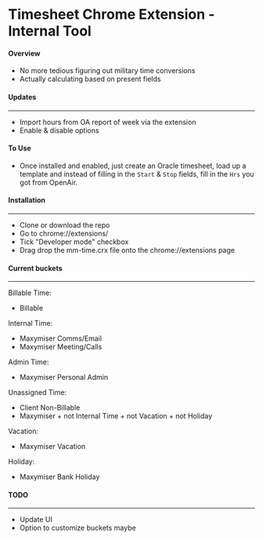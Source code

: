 # Timesheet Chrome Extension - Internal Tool

#### Overview
* No more tedious figuring out military time conversions
* Actually calculating based on present fields

#### Updates
---
* Import hours from OA report of week via the extension
* Enable & disable options

#### To Use
* Once installed and enabled, just create an Oracle timesheet, load up a template and instead of filling in the `Start` & `Stop` fields, fill in the `Hrs` you got from OpenAir.

#### Installation
---
* Clone or download the repo
* Go to chrome://extensions/
* Tick "Developer mode" checkbox
* Drag drop the mm-time.crx file onto the chrome://extensions page

#### Current buckets
---
Billable Time:
- Billable

Internal Time:
- Maxymiser Comms/Email
- Maxymiser Meeting/Calls

Admin Time:
- Maxymiser Personal Admin

Unassigned Time:
- Client Non-Billable
- Maxymiser + not Internal Time + not Vacation + not Holiday

Vacation:
- Maxymiser Vacation

Holiday:
- Maxymiser Bank Holiday

#### TODO
---
* Update UI
* Option to customize buckets maybe
